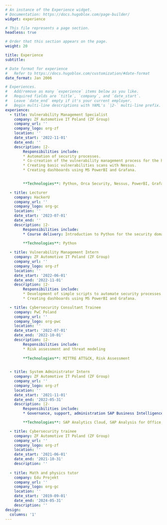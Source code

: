 ```yaml
---
# An instance of the Experience widget.
# Documentation: https://docs.hugoblox.com/page-builder/
widget: experience

# This file represents a page section.
headless: true

# Order that this section appears on the page.
weight: 20

title: Experience
subtitle:

# Date format for experience
#   Refer to https://docs.hugoblox.com/customization/#date-format
date_format: Jan 2006

# Experiences.
#   Add/remove as many `experience` items below as you like.
#   Required fields are `title`, `company`, and `date_start`.
#   Leave `date_end` empty if it's your current employer.
#   Begin multi-line descriptions with YAML's `|2-` multi-line prefix.
experience:
  - title: Vulnerability Management Specialist
    company: ZF Automotive IT Poland (ZF Group)
    company_url: ''
    company_logo: org-zf
    location: ''
    date_start: '2022-11-01'
    date_end: ''
    description: |2-
        Responsibilities include:
        * Automation of security processes.
        * Co-creation of the vulnerability management process for the hybrid cloud infrastructure using Orca Security.
        * Creating basic vulnerabilities scans with Nessus.
        * Creating dashboards using MS PowerBI and Grafana.
        

        **Technologies**: Python, Orca Security, Nessus, PowerBI, Grafana, SQL

  - title: Lecturer
    company: HackerU
    company_url: ''
    company_logo: org-gc
    location: ''
    date_start: '2023-07-01'
    date_end: ''
    description: |2-
        Responsibilities include:    
        * Course delivery: Introduction to Python for the security domain
        
        **Technologies**: Python

  - title: Vulnerability Management Intern
    company: ZF Automotive IT Poland (ZF Group)
    company_url: ''
    company_logo: org-zf
    location: ''
    date_start: '2022-06-01'
    date_end: '2022-11-01'
    description: |2-
        Responsibilities include:   
        * Development of simple scripts to automate security processes.
        * Creating dashboards using MS PowerBI and Grafana.

  - title: Cybersecurity Consultant Trainee
    company: PwC Poland
    company_url: ''
    company_logo: org-pwc
    location: ''
    date_start: '2022-07-01'
    date_end: '2022-10-01'
    description: |2-
        Responsibilities include:        
        * Risk assessment and threat modeling
          
        **Technologies**: MITTRE ATT&CK, Risk Assessment
        

  - title: System Administrator Intern
    company: ZF Automotive IT Poland (ZF Group)
    company_url: ''
    company_logo: org-zf
    location: ''
    date_start: '2021-11-01'
    date_end: '2022-05-31'
    description: |2-
        Responsibilities include:        
        * Governance, support, administration SAP Business Intelligence applications: SAP Analytics Cloud and SAP Analysis for Office.

        **Technologies**: SAP Analytics Cloud, SAP Analysis for Office,  SAP Business Intelligence

  - title: Cybersecurity trainee
    company: ZF Automotive IT Poland (ZF Group)
    company_url: ''
    company_logo: org-zf
    location: ''
    date_start: '2021-06-01'
    date_end: '2021-10-31'
    description: ''
  
  - title: Math and physics tutor
    company: Edu Projekt
    company_url: ''
    company_logo: org-gc
    location: ''
    date_start: '2019-09-01'
    date_end: '2024-05-31'
    description: ''
design:
  columns: '1'
---
```

